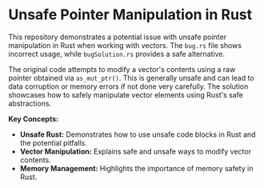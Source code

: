 # Unsafe Pointer Manipulation in Rust
This repository demonstrates a potential issue with unsafe pointer manipulation in Rust when working with vectors.  The `bug.rs` file shows incorrect usage, while `bugSolution.rs` provides a safe alternative.

The original code attempts to modify a vector's contents using a raw pointer obtained via `as_mut_ptr()`. This is generally unsafe and can lead to data corruption or memory errors if not done very carefully.  The solution showcases how to safely manipulate vector elements using Rust's safe abstractions.

**Key Concepts:**
* **Unsafe Rust:** Demonstrates how to use unsafe code blocks in Rust and the potential pitfalls.
* **Vector Manipulation:** Explains safe and unsafe ways to modify vector contents.
* **Memory Management:** Highlights the importance of memory safety in Rust.